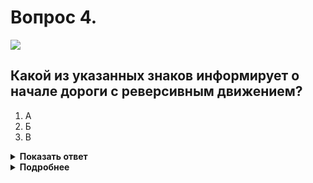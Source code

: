 # Вопрос 4.

![](https://s.drom.ru/i24227/pdd/tickets/2016/1542608706.jpg)

## Какой из указанных знаков информирует о начале дороги с реверсивным движением?

1. А
2. Б
3. В

<details>
<summary><b>Показать ответ</b></summary>
Правильный ответ: 3
</details>
<details>
<summary><b>Подробнее</b></summary>
Знак «В» - 5.8 «Реверсивное движение».
(«Дорожные знаки»)
</details>